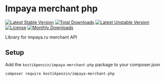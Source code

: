 # Impaya merchant php

[![Latest Stable Version](https://poser.pugx.org/kostikpenzin/impaya-merchant-php/v/stable)](https://packagist.org/packages/kostikpenzin/impaya-merchant-php)
[![Total Downloads](https://poser.pugx.org/kostikpenzin/impaya-merchant-php/downloads)](https://packagist.org/packages/kostikpenzin/tinkoff-merchant-php)
[![Latest Unstable Version](https://poser.pugx.org/kostikpenzin/impaya-merchant-php/v/unstable)](https://packagist.org/packages/kostikpenzin/impaya-merchant-php)
[![License](https://poser.pugx.org/kostikpenzin/impaya-merchant-php/license)](https://packagist.org/packages/kostikpenzin/impaya-merchant-php)
[![Monthly Downloads](https://poser.pugx.org/kostikpenzin/impaya-merchant-php/d/monthly)](https://packagist.org/packages/kostikpenzin/impaya-merchant-php)

Library for impaya.ru merchant API

## Setup

Add the `kostikpenzin/impaya-merchant-php` package to your composer.json

```sh
composer require kostikpenzin/impaya-merchant-php
```
